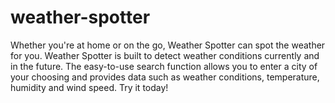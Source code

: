 # weather-spotter
Whether you're at home or on the go, Weather Spotter can spot the weather for you. Weather Spotter is built to detect weather conditions currently and in the future. The easy-to-use search function allows you to enter a city of your choosing and provides data such as weather conditions, temperature, humidity and wind speed. Try it today!
